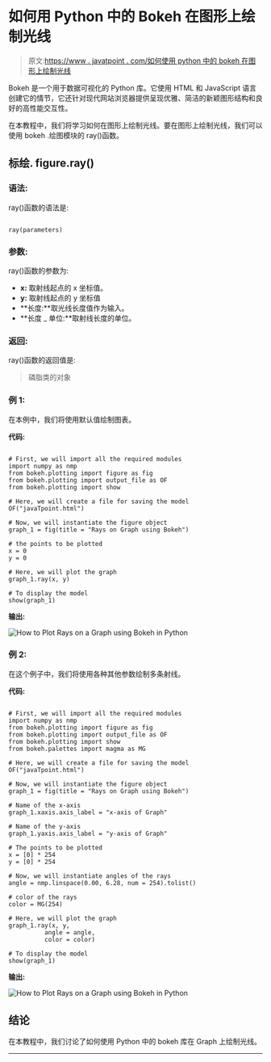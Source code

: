 # 如何用 Python 中的 Bokeh 在图形上绘制光线

> 原文:[https://www . javatpoint . com/如何使用 python 中的 bokeh 在图形上绘制光线](https://www.javatpoint.com/how-to-plot-rays-on-a-graph-using-bokeh-in-python)

Bokeh 是一个用于数据可视化的 Python 库。它使用 HTML 和 JavaScript 语言创建它的情节，它还针对现代网站浏览器提供呈现优雅、简洁的新颖图形结构和良好的高性能交互性。

在本教程中，我们将学习如何在图形上绘制光线。要在图形上绘制光线，我们可以使用 bokeh .绘图模块的 ray()函数。

## 标绘. figure.ray()

### 语法:

ray()函数的语法是:

```

ray(parameters)

```

### 参数:

ray()函数的参数为:

*   **x:** 取射线起点的 x 坐标值。
*   **y:** 取射线起点的 y 坐标值
*   **长度:**取光线长度值作为输入。
*   **长度 _ 单位:**取射线长度的单位。

### 返回:

ray()函数的返回值是:

> 磷脂类的对象

### 例 1:

在本例中，我们将使用默认值绘制图表。

**代码:**

```

# First, we will import all the required modules
import numpy as nmp 
from bokeh.plotting import figure as fig
from bokeh.plotting import output_file as OF
from bokeh.plotting import show 

# Here, we will create a file for saving the model 
OF("javaTpoint.html") 

# Now, we will instantiate the figure object 
graph_1 = fig(title = "Rays on Graph using Bokeh") 

# the points to be plotted
x = 0
y = 0

# Here, we will plot the graph 
graph_1.ray(x, y)

# To display the model 
show(graph_1)

```

**输出:**

![How to Plot Rays on a Graph using Bokeh in Python](../Images/91ac1acc133ca2c2a2df3d06e6553009.png)

### 例 2:

在这个例子中，我们将使用各种其他参数绘制多条射线。

**代码:**

```

# First, we will import all the required modules
import numpy as nmp 
from bokeh.plotting import figure as fig
from bokeh.plotting import output_file as OF
from bokeh.plotting import show 
from bokeh.palettes import magma as MG

# Here, we will create a file for saving the model 
OF("javaTpoint.html") 

# Now, we will instantiate the figure object 
graph_1 = fig(title = "Rays on Graph using Bokeh") 

# Name of the x-axis 
graph_1.xaxis.axis_label = "x-axis of Graph"

# Name of the y-axis 
graph_1.yaxis.axis_label = "y-axis of Graph"

# The points to be plotted
x = [0] * 254
y = [0] * 254

# Now, we will instantiate angles of the rays
angle = nmp.linspace(0.00, 6.28, num = 254).tolist()

# color of the rays
color = MG(254)

# Here, we will plot the graph 
graph_1.ray(x, y,
          angle = angle,
          color = color)

# To display the model
show(graph_1)

```

**输出:**

![How to Plot Rays on a Graph using Bokeh in Python](../Images/22717636aec6d2125c7ecf0923b22003.png)

## 结论

在本教程中，我们讨论了如何使用 Python 中的 bokeh 库在 Graph 上绘制光线。

* * *